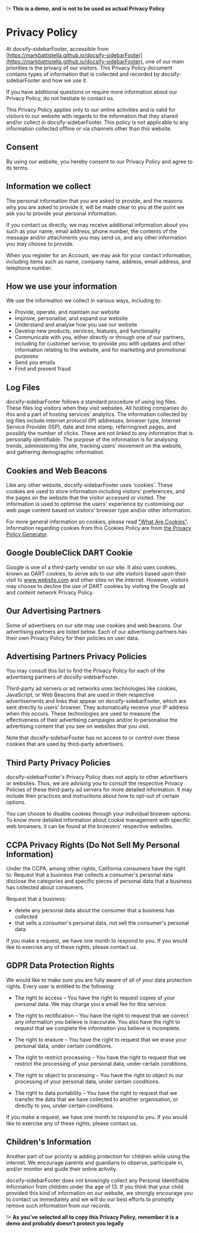 !> **This is a demo, and is not to be used as actual Privacy Policy**

# Privacy Policy

At docsify-sidebarFooter, accessible from [https://markbattistella.github.io/docsify-sidebarFooter](https://markbattistella.github.io/docsify-sidebarFooter), one of our main priorities is the privacy of our visitors. This Privacy Policy document contains types of information that is collected and recorded by docsify-sidebarFooter and how we use it.

If you have additional questions or require more information about our Privacy Policy, do not hesitate to contact us.

This Privacy Policy applies only to our online activities and is valid for visitors to our website with regards to the information that they shared and/or collect in docsify-sidebarFooter. This policy is not applicable to any information collected offline or via channels other than this website.

## Consent

By using our website, you hereby consent to our Privacy Policy and agree to its terms.

## Information we collect

The personal information that you are asked to provide, and the reasons why you are asked to provide it, will be made clear to you at the point we ask you to provide your personal information.

If you contact us directly, we may receive additional information about you such as your name, email address, phone number, the contents of the message and/or attachments you may send us, and any other information you may choose to provide.

When you register for an Account, we may ask for your contact information, including items such as name, company name, address, email address, and telephone number.

## How we use your information

We use the information we collect in various ways, including to:

- Provide, operate, and maintain our website
- Improve, personalise, and expand our website
- Understand and analyse how you use our website
- Develop new products, services, features, and functionality
- Communicate with you, either directly or through one of our partners, including for customer service, to provide you with updates and other information relating to the website, and for marketing and promotional purposes
- Send you emails
- Find and prevent fraud

## Log Files

docsify-sidebarFooter follows a standard procedure of using log files. These files log visitors when they visit websites. All hosting companies do this and a part of hosting services' analytics. The information collected by log files include internet protocol (IP) addresses, browser type, Internet Service Provider (ISP), date and time stamp, referring/exit pages, and possibly the number of clicks. These are not linked to any information that is personally identifiable. The purpose of the information is for analysing trends, administering the site, tracking users' movement on the website, and gathering demographic information.

## Cookies and Web Beacons

Like any other website, docsify-sidebarFooter uses 'cookies'. These cookies are used to store information including visitors' preferences, and the pages on the website that the visitor accessed or visited. The information is used to optimise the users' experience by customising our web page content based on visitors' browser type and/or other information.

For more general information on cookies, please read <a href="https://www.cookieconsent.com/what-are-cookies/">"What Are Cookies"</a>. Information regarding cookies from this Cookies Policy are from <a href="https://www.generateprivacypolicy.com/">the Privacy Policy Generator</a>.

## Google DoubleClick DART Cookie

Google is one of a third-party vendor on our site. It also uses cookies, known as DART cookies, to serve ads to our site visitors based upon their visit to www.website.com and other sites on the internet. However, visitors may choose to decline the use of DART cookies by visiting the Google ad and content network Privacy Policy.

## Our Advertising Partners

Some of advertisers on our site may use cookies and web beacons. Our advertising partners are listed below. Each of our advertising partners has their own Privacy Policy for their policies on user data.

## Advertising Partners Privacy Policies

You may consult this list to find the Privacy Policy for each of the advertising partners of docsify-sidebarFooter.

Third-party ad servers or ad networks uses technologies like cookies, JavaScript, or Web Beacons that are used in their respective advertisements and links that appear on docsify-sidebarFooter, which are sent directly to users' browser. They automatically receive your IP address when this occurs. These technologies are used to measure the effectiveness of their advertising campaigns and/or to personalise the advertising content that you see on websites that you visit.

Note that docsify-sidebarFooter has no access to or control over these cookies that are used by third-party advertisers.

## Third Party Privacy Policies

docsify-sidebarFooter's Privacy Policy does not apply to other advertisers or websites. Thus, we are advising you to consult the respective Privacy Policies of these third-party ad servers for more detailed information. It may include their practices and instructions about how to opt-out of certain options.

You can choose to disable cookies through your individual browser options. To know more detailed information about cookie management with specific web browsers, it can be found at the browsers' respective websites.

## CCPA Privacy Rights (Do Not Sell My Personal Information)

Under the CCPA, among other rights, California consumers have the right to:
Request that a business that collects a consumer's personal data disclose the categories and specific pieces of personal data that a business has collected about consumers.

Request that a business:

- delete any personal data about the consumer that a business has collected
- that sells a consumer's personal data, not sell the consumer's personal data

If you make a request, we have one month to respond to you. If you would like to exercise any of these rights, please contact us.

## GDPR Data Protection Rights

We would like to make sure you are fully aware of all of your data protection rights. Every user is entitled to the following:

- The right to access – You have the right to request copies of your personal data. We may charge you a small fee for this service.

- The right to rectification – You have the right to request that we correct any information you believe is inaccurate. You also have the right to request that we complete the information you believe is incomplete.

- The right to erasure – You have the right to request that we erase your personal data, under certain conditions.

- The right to restrict processing – You have the right to request that we restrict the processing of your personal data, under certain conditions.

- The right to object to processing – You have the right to object to our processing of your personal data, under certain conditions.

- The right to data portability – You have the right to request that we transfer the data that we have collected to another organisation, or directly to you, under certain conditions.

If you make a request, we have one month to respond to you. If you would like to exercise any of these rights, please contact us.

## Children's Information

Another part of our priority is adding protection for children while using the internet. We encourage parents and guardians to observe, participate in, and/or monitor and guide their online activity.

docsify-sidebarFooter does not knowingly collect any Personal Identifiable Information from children under the age of 13. If you think that your child provided this kind of information on our website, we strongly encourage you to contact us immediately and we will do our best efforts to promptly remove such information from our records.

!> **As you've selected all to copy this Privacy Policy, remember it is a demo and probably doesn't protect you legally**
